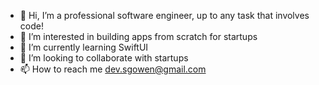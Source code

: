 - 👋 Hi, I’m a professional software engineer, up to any task that involves code!
- 👀 I’m interested in building apps from scratch for startups
- 🌱 I’m currently learning SwiftUI
- 💞️ I’m looking to collaborate with startups
- 📫 How to reach me dev.sgowen@gmail.com

<!---
sgowdev/sgowdev is a ✨ special ✨ repository because its `README.md` (this file) appears on your GitHub profile.
You can click the Preview link to take a look at your changes.
--->
